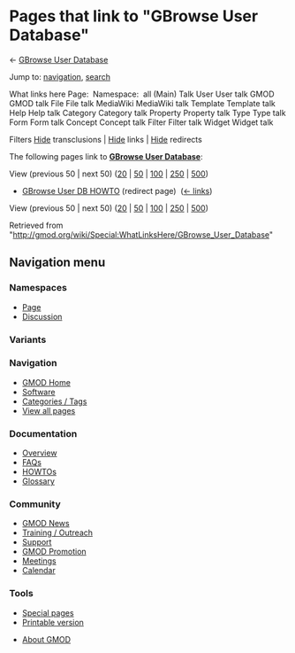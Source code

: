 <div id="mw-page-base" class="noprint">

</div>

<div id="mw-head-base" class="noprint">

</div>

<div id="content" class="mw-body" role="main">

<span id="top"></span>

<div id="mw-js-message" style="display:none;">

</div>



# <span dir="auto">Pages that link to "GBrowse User Database"</span>

<div id="bodyContent">

<div id="contentSub">

← [GBrowse User
Database](/wiki/GBrowse_User_Database "GBrowse User Database")

</div>

<div id="jump-to-nav" class="mw-jump">

Jump to: [navigation](#mw-navigation), [search](#p-search)

</div>

<div id="mw-content-text">

What links here Page:  Namespace:  all (Main) Talk User User talk GMOD
GMOD talk File File talk MediaWiki MediaWiki talk Template Template talk
Help Help talk Category Category talk Property Property talk Type Type
talk Form Form talk Concept Concept talk Filter Filter talk Widget
Widget talk

Filters
[Hide](/mediawiki/index.php?title=Special:WhatLinksHere/GBrowse_User_Database&hidetrans=1 "Special:WhatLinksHere/GBrowse User Database")
transclusions \|
[Hide](/mediawiki/index.php?title=Special:WhatLinksHere/GBrowse_User_Database&hidelinks=1 "Special:WhatLinksHere/GBrowse User Database")
links \|
[Hide](/mediawiki/index.php?title=Special:WhatLinksHere/GBrowse_User_Database&hideredirs=1 "Special:WhatLinksHere/GBrowse User Database")
redirects

The following pages link to **[GBrowse User
Database](/wiki/GBrowse_User_Database "GBrowse User Database")**:

View (previous 50 \| next 50)
([20](/mediawiki/index.php?title=Special:WhatLinksHere/GBrowse_User_Database&limit=20 "Special:WhatLinksHere/GBrowse User Database")
\|
[50](/mediawiki/index.php?title=Special:WhatLinksHere/GBrowse_User_Database&limit=50 "Special:WhatLinksHere/GBrowse User Database")
\|
[100](/mediawiki/index.php?title=Special:WhatLinksHere/GBrowse_User_Database&limit=100 "Special:WhatLinksHere/GBrowse User Database")
\|
[250](/mediawiki/index.php?title=Special:WhatLinksHere/GBrowse_User_Database&limit=250 "Special:WhatLinksHere/GBrowse User Database")
\|
[500](/mediawiki/index.php?title=Special:WhatLinksHere/GBrowse_User_Database&limit=500 "Special:WhatLinksHere/GBrowse User Database"))

- [GBrowse User DB
  HOWTO](/mediawiki/index.php?title=GBrowse_User_DB_HOWTO&redirect=no "GBrowse User DB HOWTO")
  (redirect page) ‎ <span class="mw-whatlinkshere-tools">([←
  links](/mediawiki/index.php?title=Special:WhatLinksHere&target=GBrowse+User+DB+HOWTO "Special:WhatLinksHere"))</span>

View (previous 50 \| next 50)
([20](/mediawiki/index.php?title=Special:WhatLinksHere/GBrowse_User_Database&limit=20 "Special:WhatLinksHere/GBrowse User Database")
\|
[50](/mediawiki/index.php?title=Special:WhatLinksHere/GBrowse_User_Database&limit=50 "Special:WhatLinksHere/GBrowse User Database")
\|
[100](/mediawiki/index.php?title=Special:WhatLinksHere/GBrowse_User_Database&limit=100 "Special:WhatLinksHere/GBrowse User Database")
\|
[250](/mediawiki/index.php?title=Special:WhatLinksHere/GBrowse_User_Database&limit=250 "Special:WhatLinksHere/GBrowse User Database")
\|
[500](/mediawiki/index.php?title=Special:WhatLinksHere/GBrowse_User_Database&limit=500 "Special:WhatLinksHere/GBrowse User Database"))

</div>

<div class="printfooter">

Retrieved from
"<http://gmod.org/wiki/Special:WhatLinksHere/GBrowse_User_Database>"

</div>

<div id="catlinks" class="catlinks catlinks-allhidden">

</div>

<div class="visualClear">

</div>

</div>

</div>

<div id="mw-navigation">

## Navigation menu

<div id="mw-head">



<div id="left-navigation">

<div id="p-namespaces" class="vectorTabs" role="navigation"
aria-labelledby="p-namespaces-label">

### Namespaces

- <span id="ca-nstab-main"><a href="/wiki/GBrowse_User_Database" accesskey="c"
  title="View the content page [c]">Page</a></span>
- <span id="ca-talk"><a
  href="/mediawiki/index.php?title=Talk:GBrowse_User_Database&amp;action=edit&amp;redlink=1"
  accesskey="t"
  title="Discussion about the content page [t]">Discussion</a></span>

</div>

<div id="p-variants" class="vectorMenu emptyPortlet" role="navigation"
aria-labelledby="p-variants-label">

### 

### Variants[](#)

<div class="menu">

</div>

</div>

</div>

<div id="right-navigation">





</div>



</div>

</div>

</div>

<div id="mw-panel">

<div id="p-logo" role="banner">

<a href="/wiki/Main_Page"
style="background-image: url(http://gmod.org/images/GMOD-cogs.png);"
title="Visit the main page"></a>

</div>

<div id="p-Navigation" class="portal" role="navigation"
aria-labelledby="p-Navigation-label">

### Navigation

<div class="body">

- <span id="n-GMOD-Home">[GMOD Home](/wiki/Main_Page)</span>
- <span id="n-Software">[Software](/wiki/GMOD_Components)</span>
- <span id="n-Categories-.2F-Tags">[Categories /
  Tags](/wiki/Categories)</span>
- <span id="n-View-all-pages">[View all
  pages](/wiki/Special:AllPages)</span>

</div>

</div>

<div id="p-Documentation" class="portal" role="navigation"
aria-labelledby="p-Documentation-label">

### Documentation

<div class="body">

- <span id="n-Overview">[Overview](/wiki/Overview)</span>
- <span id="n-FAQs">[FAQs](/wiki/Category:FAQ)</span>
- <span id="n-HOWTOs">[HOWTOs](/wiki/Category:HOWTO)</span>
- <span id="n-Glossary">[Glossary](/wiki/Glossary)</span>

</div>

</div>

<div id="p-Community" class="portal" role="navigation"
aria-labelledby="p-Community-label">

### Community

<div class="body">

- <span id="n-GMOD-News">[GMOD News](/wiki/GMOD_News)</span>
- <span id="n-Training-.2F-Outreach">[Training /
  Outreach](/wiki/Training_and_Outreach)</span>
- <span id="n-Support">[Support](/wiki/Support)</span>
- <span id="n-GMOD-Promotion">[GMOD
  Promotion](/wiki/GMOD_Promotion)</span>
- <span id="n-Meetings">[Meetings](/wiki/Meetings)</span>
- <span id="n-Calendar">[Calendar](/wiki/Calendar)</span>

</div>

</div>

<div id="p-tb" class="portal" role="navigation"
aria-labelledby="p-tb-label">

### Tools

<div class="body">

- <span id="t-specialpages"><a href="/wiki/Special:SpecialPages" accesskey="q"
  title="A list of all special pages [q]">Special pages</a></span>
- <span id="t-print"><a
  href="/mediawiki/index.php?title=Special:WhatLinksHere/GBrowse_User_Database&amp;printable=yes"
  rel="alternate" accesskey="p"
  title="Printable version of this page [p]">Printable version</a></span>

</div>

</div>

</div>

</div>

<div id="footer" role="contentinfo">

- <span id="footer-places-about">[About
  GMOD](/wiki/GMOD:About "GMOD:About")</span>

<!-- -->






</div>
